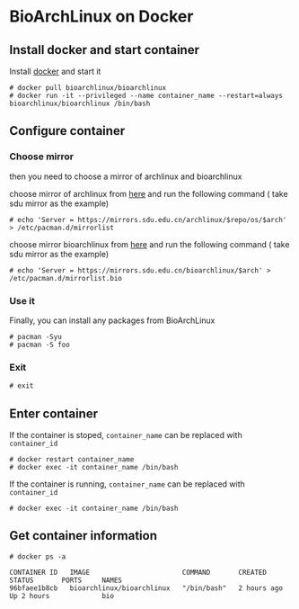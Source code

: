 # BioArchLinux on Docker

## Install docker and start container

Install [docker](https://docs.docker.com/get-docker/) and start it

```
# docker pull bioarchlinux/bioarchlinux
# docker run -it --privileged --name container_name --restart=always bioarchlinux/bioarchlinux /bin/bash
```
## Configure container

### Choose mirror
then you need to choose a mirror of archlinux and bioarchlinux

choose mirror of archlinux from [here](https://archlinux.org/mirrorlist/) and run the following command ( take sdu mirror as the example)

```
# echo 'Server = https://mirrors.sdu.edu.cn/archlinux/$repo/os/$arch' > /etc/pacman.d/mirrorlist
```

choose mirror bioarchlinux from [here](https://raw.githubusercontent.com/BioArchLinux/mirror/main/mirrorlist.bio) and run the following command ( take sdu mirror as the example)

```
# echo 'Server = https://mirrors.sdu.edu.cn/bioarchlinux/$arch' > /etc/pacman.d/mirrorlist.bio
```

### Use it

Finally, you can install any packages from BioArchLinux
```
# pacman -Syu
# pacman -S foo
```

### Exit
```
# exit
```

## Enter container

If the container is stoped, `container_name` can be replaced with `container_id`
```
# docker restart container_name
# docker exec -it container_name /bin/bash
```

If the container is running, `container_name` can be replaced with `container_id`
```
# docker exec -it container_name /bin/bash
```
## Get container information
```
# docker ps -a

CONTAINER ID   IMAGE                       COMMAND       CREATED       STATUS       PORTS     NAMES
96bfaee1b8cb   bioarchlinux/bioarchlinux   "/bin/bash"   2 hours ago   Up 2 hours             bio
```

